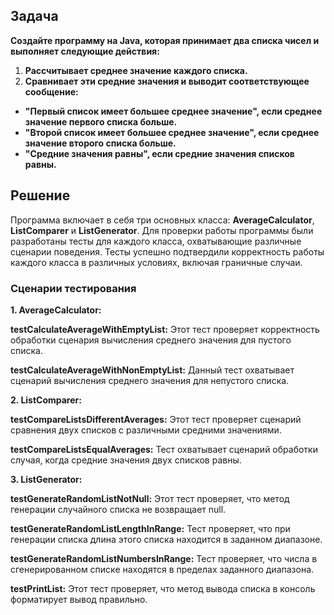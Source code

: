 ## Задача
**Создайте программу на Java, которая принимает два списка чисел и выполняет следующие действия:**
1. **Рассчитывает среднее значение каждого списка.**
2. **Сравнивает эти средние значения и выводит соответствующее сообщение:**
* **"Первый список имеет большее среднее значение", если среднее значение первого списка больше.**
* **"Второй список имеет большее среднее значение", если среднее значение второго списка больше.**
* **"Средние значения равны", если средние значения списков равны.**

## Решение
Программа включает в себя три основных класса: **AverageCalculator**, **ListComparer** и **ListGenerator**.
Для проверки работы программы были разработаны тесты для каждого класса, охватывающие различные сценарии поведения.
Тесты успешно подтвердили корректность работы каждого класса в различных условиях, включая граничные случаи.

### Сценарии тестирования

**1. AverageCalculator:**

**testCalculateAverageWithEmptyList:** Этот тест проверяет корректность обработки сценария вычисления среднего значения для пустого списка.

**testCalculateAverageWithNonEmptyList:** Данный тест охватывает сценарий вычисления среднего значения для непустого списка.

**2. ListComparer:**

**testCompareListsDifferentAverages:** Этот тест проверяет сценарий сравнения двух списков с различными средними значениями.

**testCompareListsEqualAverages:** Тест охватывает сценарий обработки случая, когда средние значения двух списков равны.

**3. ListGenerator:**

**testGenerateRandomListNotNull:** Этот тест проверяет, что метод генерации случайного списка не возвращает null.

**testGenerateRandomListLengthInRange:** Тест проверяет, что при генерации списка длина этого списка находится в заданном диапазоне.

**testGenerateRandomListNumbersInRange:** Тест проверяет, что числа в сгенерированном списке находятся в пределах заданного диапазона. 

**testPrintList:** Этот тест проверяет, что метод вывода списка в консоль форматирует вывод правильно.


